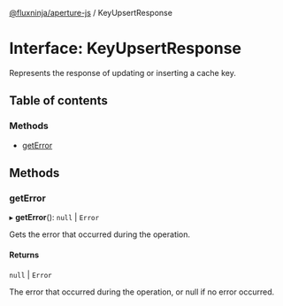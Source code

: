 [@fluxninja/aperture-js](../README.md) / KeyUpsertResponse

# Interface: KeyUpsertResponse

Represents the response of updating or inserting a cache key.

## Table of contents

### Methods

- [getError](KeyUpsertResponse.md#geterror)

## Methods

### getError

▸ **getError**(): ``null`` \| `Error`

Gets the error that occurred during the operation.

#### Returns

``null`` \| `Error`

The error that occurred during the operation, or null if no error occurred.
